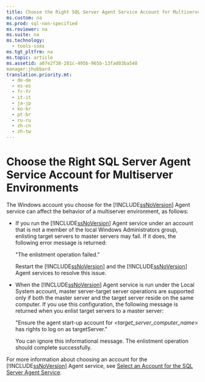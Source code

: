 ```yaml
---
title: Choose the Right SQL Server Agent Service Account for Multiserver Environments
ms.custom: na
ms.prod: sql-non-specified
ms.reviewer: na
ms.suite: na
ms.technology: 
  - tools-ssms
ms.tgt_pltfrm: na
ms.topic: article
ms.assetid: a07e2f38-281c-495b-965b-13fad03ba548
manager:jhubbard
translation.priority.mt: 
  - de-de
  - es-es
  - fr-fr
  - it-it
  - ja-jp
  - ko-kr
  - pt-br
  - ru-ru
  - zh-cn
  - zh-tw
---
```

# Choose the Right SQL Server Agent Service Account for Multiserver Environments
The Windows account you choose for the [!INCLUDE[ssNoVersion](../content/includes/ssNoVersion_md.md)] Agent service can affect the behavior of a multiserver environment, as follows:  
  
-   If you run the [!INCLUDE[ssNoVersion](../content/includes/ssNoVersion_md.md)] Agent service under an account that is not a member of the local Windows Administrators group, enlisting target servers to master servers may fail. If it does, the following error message is returned:  
  
    "The enlistment operation failed."  
  
    Restart the [!INCLUDE[ssNoVersion](../content/includes/ssNoVersion_md.md)] and the [!INCLUDE[ssNoVersion](../content/includes/ssNoVersion_md.md)] Agent services to resolve this issue.  
  
-   When the [!INCLUDE[ssNoVersion](../content/includes/ssNoVersion_md.md)] Agent service is run under the Local System account, master server\-target server operations are supported only if both the master server and the target server reside on the same computer. If you use this configuration, the following message is returned when you enlist target servers to a master server:  
  
    "Ensure the agent start\-up account for *<target\_server\_computer\_name>* has rights to log on as targetServer."  
  
    You can ignore this informational message. The enlistment operation should complete successfully.  
  
For more information about choosing an account for the [!INCLUDE[ssNoVersion](../content/includes/ssNoVersion_md.md)] Agent service, see [Select an Account for the SQL Server Agent Service](../content/Select-an-Account-for-the-SQL-Server-Agent-Service.md).  
  
